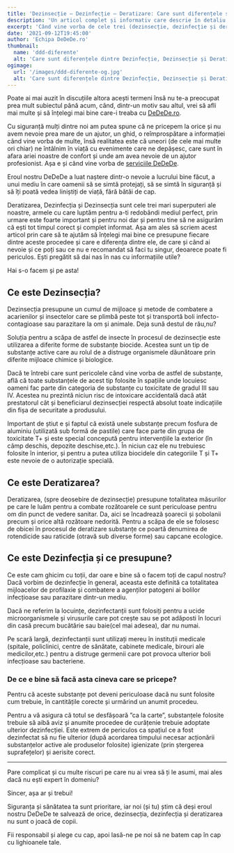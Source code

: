 ```yaml
---
title: 'Dezinsecție – Dezinfecție – Deratizare: Care sunt diferențele și ce presupune fiecare'
description: 'Un articol complet și informativ care descrie în detaliu Dezinfecția, Dezinsecția și Deratizarea pentru tine. Apelează la specialiștii DeDeDe.ro »'
excerpt: 'Când vine vorba de cele trei (dezinsecție, dezinfecție și deratizare) încă un articol complet și informativ care să te ajute să pricepi mai bine care, cum, ce, nu strică, nu-i așa?'
date: '2021-09-12T19:45:00'
author: 'Echipa DeDeDe.ro'
thumbnail:
  name: 'ddd-diferente'
  alt: 'Care sunt diferențele dintre Dezinfecție, Dezinsecție și Deratizare?'
ogimage:
  url: '/images/ddd-diferente-og.jpg'
  alt: 'Care sunt diferențele dintre Dezinfecție, Dezinsecție și Deratizare?'
---
```


Poate ai mai auzit în discuțiile altora acești termeni însă nu te-a preocupat prea mult subiectul până acum, când, dintr-un motiv sau altul, vrei să afli mai multe și să înțelegi mai bine care-i treaba cu [DeDeDe.ro](/).

Cu siguranță mulți dintre noi am putea spune că ne pricepem la orice și nu avem nevoie prea mare de un ajutor, un ghid, o reîmprospătare a informației când vine vorba de multe, însă realitatea este că uneori (de cele mai multe ori chiar) ne întâlnim în viață cu evenimente care ne depășesc, care sunt în afara ariei noastre de confort și unde am avea nevoie de un ajutor profesionist. Așa e și când vine vorba de [serviciile DeDeDe](/servicii/).

Eroul nostru DeDeDe a luat naștere dintr-o nevoie a lucrului bine făcut, a unui mediu în care oamenii să se simtă protejați, să se simtă în siguranță și să îți poată vedea liniștiți de viață, fără bătăi de cap.

Deratizarea, Dezinfecția și Dezinsecția sunt cele trei mari superputeri ale noastre, armele cu care luptăm pentru a-ti redobândi mediul perfect, prin urmare este foarte important și pentru noi dar și pentru tine să ne asigurăm că ești tot timpul corect și complet informat. Așa am ales să scriem acest articol prin care să te ajutăm să înțelegi mai bine ce presupune fiecare dintre aceste procedee și care e diferența dintre ele, de care și când ai nevoie și ce poți sau ce nu e recomandat să faci tu singur, deoarece poate fi periculos. Ești pregătit să dai nas în nas cu informațiile utile?

Hai s-o facem și pe asta!


## Ce este Dezinsecția?

Dezinsecția presupune un cumul de mijloace și metode de combatere a acarienilor și insectelor care se plimbă peste tot și transportă boli infecto-contagioase sau parazitare la om și animale. Deja sună destul de rău,nu?

Soluția pentru a scăpa de astfel de insecte în procesul de dezinsecție este utilizarea a diferite forme de substanțe biocide. Acestea sunt un tip de substanțe active care au rolul de a distruge organismele dăunătoare prin diferite mijloace chimice și biologice.

Dacă te întrebi care sunt pericolele când vine vorba de astfel de substanțe, află că toate substanțele de acest tip folosite în spațiile unde locuiesc oameni fac parte din categoria de substanțe cu toxicitate de gradul III sau IV. Acestea nu prezintă niciun risc de intoxicare accidentală dacă atât prestatorul cât și beneficiarul dezinsecției respectă absolut toate indicațiile din fișa de securitate a produsului.

Important de știut e și faptul că există unele substanțe precum fosfura de aluminiu (utilizată sub formă de pastile) care face parte din grupa de toxicitate T+ și este special concepută pentru intervențiile la exterior (în câmp deschis, depozite deschise,etc.). În niciun caz ele nu trebuiesc folosite în interior, și pentru a putea utiliza biocidele din categoriile T și T+ este nevoie de o autorizație specială.

## Ce este Deratizarea?

Deratizarea, (spre deosebire de dezinsecție) presupune totalitatea măsurilor pe care le luăm pentru a combate rozătoarele ce sunt periculoase pentru om din punct de vedere sanitar. Da, aici se încadrează șoarecii și șobolanii precum și orice altă rozătoare nedorită. Pentru a scăpa de ele se folosesc de obicei în procesul de deratizare substanțe ce poartă denumirea de rotendicide sau raticide (otravă sub diverse forme) sau capcane ecologice.

## Ce este Dezinfecția și ce presupune?

Ce este cam ghicim cu toții, dar oare e bine să o facem toți de capul nostru? Dacă vorbim de dezinfecție în general, aceasta este definită ca totalitatea mijloacelor de profilaxie și combatere a agenților patogeni ai bolilor infecțioase sau parazitare dintr-un mediu.

Dacă ne referim la locuințe, dezinfectanții sunt folosiți pentru a ucide microorganismele și virusurile care pot crește sau se pot adăposti în locuri din casă precum bucătărie sau baie(cel mai adesea), dar nu numai.

Pe scară largă, dezinfectanții sunt utilizați mereu în instituții medicale (spitale, policlinici, centre de sănătate, cabinete medicale, birouri ale medicilor,etc.) pentru a distruge germenii care pot provoca ulterior boli infecțioase sau bacteriene.

### De ce e bine să facă asta cineva care se pricepe?

Pentru că aceste substanțe pot deveni periculoase dacă nu sunt folosite cum trebuie, în cantitățile corecte și urmărind un anumit procedeu.

Pentru a vă asigura că totul se desfășoară ”ca la carte”, substanțele folosite trebuie să aibă aviz și anumite procedee de curățenie trebuie adoptate ulterior dezinfecției. Este extrem de periculos ca spațiul ce a fost dezinfectat să nu fie ulterior (după acordarea timpului necesar acționării substanțelor active ale produselor folosite) igienizate (prin ștergerea suprafețelor) și aerisite corect.

<hr />

Pare complicat și cu multe riscuri pe care nu ai vrea să ți le asumi, mai ales dacă nu ești expert în domeniu?

Sincer, așa ar și trebui!

Siguranța și sănătatea ta sunt prioritare, iar noi (și tu) știm că deși eroul nostru DeDeDe te salvează de orice, dezinsecția, dezinfecția și deratizarea nu sunt o joacă de copii.

Fii responsabil și alege cu cap, apoi lasă-ne pe noi să ne batem cap în cap cu lighioanele tale.

